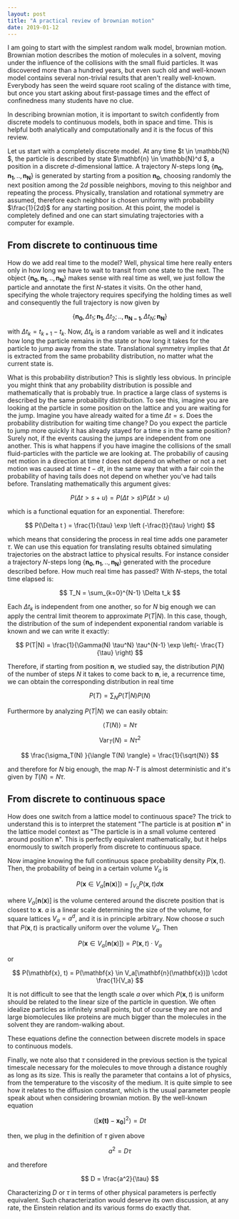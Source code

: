 ```yaml
---
layout: post
title: "A practical review of brownian motion"
date: 2019-01-12
---
```


I am going to start with the simplest random walk model, brownian motion. Brownian motion describes the motion of molecules in a solvent, moving under the influence of the collisions with the small fluid particles. It was discovered more than a hundred years, but even such old and well-known model contains several non-trivial results that aren't really well-known. Everybody has seen the weird square root scaling of the distance with time, but once you start asking about first-passage times and the effect of confinedness many students have no clue. 

In describing brownian motion, it is important to switch confidently from discrete models to continuous models, both in space and time. This is helpful both analytically and computationally and it is the focus of this review.

Let us start with a completely discrete model. At any time $t \in \mathbb{N} $, the particle is described by state $\mathbf{n} \in \mathbb{N}^d $, a position in a discrete $d$-dimensional lattice. A trajectory $N$-steps long $\{\mathbf{n_0}, \mathbf{n_1}, .., \mathbf{n_N}\}$ is generated by starting from a position $\mathbf{n_0}$, choosing randomly the next position among the $2d$ possible neighbors, moving to this neighbor and repeating the process. Physically, translation and rotational symmetry are assumed, therefore each neighbor is chosen uniformy with probability $\frac{1}{2d}$ for any starting position.  At this point, the model is completely defined and one can start simulating trajectories with a computer for example.

From discrete to continuous time
--------------------------------

How do we add real time to the model? Well, physical time here really enters only in how long we have to wait to transit from one state to the next. The object $\{\mathbf{n_0}, \mathbf{n_1}, .., \mathbf{n_N}\}$ makes sense with real time as well, we just follow the particle and annotate the first $N$-states it visits. On the other hand, specifying the whole trajectory requires specifying the holding times as well and consequently the full trajectory is now given by 

$$\{\mathbf{n_0}, \Delta t_1; \mathbf{n_1}, \Delta t_2; .., \mathbf{n_{N-1}}, \Delta t_{N}; \mathbf{n_N}\}$$

with $\Delta t_k = t_{k+1} - t_{k}$. Now, $\Delta t_k$ is a random variable as well and it indicates how long the particle remains in the state or how long it takes for the particle to jump away from the state. Translational symmetry implies that $\Delta t$ is extracted from the same probability distribution, no matter what the current state is. 

What is this probability distribution? This is slightly less obvious. In principle you might think that any probability distribution is possible and mathematically that is probably true. In practice a large class of systems is described by the same probability distribution. To see this, imagine you are looking at the particle in some position on the lattice and you are waiting for the jump. Imagine you have already waited for a time $\Delta t = s$. Does the probability distribution for waiting time change? Do you expect the particle to jump more quickly it has already stayed for a time $s$ in the same position? Surely not, if the events causing the jumps are independent from one another. This is what happens if you have imagine the collisions of the small fluid-particles with the particle we are looking at. The probabiliy of causing net motion in a direction at time $t$ does not depend on whether or not a net motion was caused at time $t-dt$, in the same way that with a fair coin the probability of having tails does not depend on whether you've had tails before. Translating mathematically this argument gives:

$$
P(\Delta t > s+u) = P(\Delta t > s) P(\Delta t > u)
$$

which is a functional equation for an exponential. Therefore:

$$
P(\Delta t ) = \frac{1}{\tau} \exp \left (-\frac{t}{\tau} \right)
$$

which means that considering the process in real time adds one parameter $\tau$. We can use this equation for translating results obtained simulating trajectories on the abstract lattice to physical results. For instance consider a trajectory $N$-steps long $\{\mathbf{n_0}, \mathbf{n_1}, .., \mathbf{n_N}\}$ generated with the procedure described before. How much real time has passed? With $N$-steps, the total time elapsed is:

$$
T_N = \sum_{k=0}^{N-1} \Delta t_k
$$

Each $\Delta t_k$ is independent from one another, so for $N$ big enough we can apply the central limit theorem to approximate $P(T|N)$. In this case, though, the distribution of the sum of independent exponential random variable is known and we can write it exactly:

$$
P(T|N) = \frac{1}{\Gamma(N) \tau^N} \tau^{N-1} \exp \left(- \frac{T}{\tau} \right)
$$ 

Therefore, if starting from position $\mathbf{n}$, we studied say, the distribution $P(N)$ of the number of steps $N$ it takes to come back to $\mathbf{n}$, ie, a recurrence time, we can obtain the corresponding distribution in real time

$$
P(T)= \sum_N P(T | N) P(N) 
$$ 

Furthermore by analyzing $P(T | N)$ we can easily obtain:

$$
\langle T(N) \rangle = N \tau
$$ 

$$
\mathrm{Var}_T (N)  = N \tau^2
$$ 

$$
\frac{\sigma_T(N) }{\langle T(N) \rangle} = \frac{1}{\sqrt{N}}
$$ 

and therefore for $N$ big enough, the map $N$-$T$ is almost deterministic and it's given by $T(N) = N \tau$.

From discrete to continuous space
---------------------------------

How does one switch from a lattice model to continuous space? The trick to understand this is to interpret the statement "The particle is at position $\mathbf{n}$" in the lattice model context as "The particle is in a small volume centered around position $\mathbf{n}$". This is perfectly equivalent mathematically, but it helps enormously to switch properly from discrete to continuous space.

Now imagine knowing the full continuous space probability density $P(\mathbf{x}, t)$. Then, the probability of being in a certain volume $V_a$ is 

$$
P(\mathbf{x} \in V_a[\mathbf{n}(\mathbf{x})])= \int_{V_a} P(\mathbf{x}, t) d\mathbf{x}
$$

where $V_a[\mathbf{n}(\mathbf{x})]$ is the volume centered around the discrete position that is closest to $\mathbf{x}$. $a$ is a linear scale determining the size of the volume, for square lattices $V_a = a^d$,  and it is in principle arbitrary. Now choose $a$ such that $P(\mathbf{x}, t)$ is practically uniform over the volume $V_a$. Then

$$
P(\mathbf{x} \in V_a[\mathbf{n}(\mathbf{x})])= P(\mathbf{x}, t) \cdot V_a
$$

or

$$
P(\mathbf{x}, t) = P(\mathbf{x} \in V_a[\mathbf{n}(\mathbf{x})]) \cdot \frac{1}{V_a}
$$

It is not difficult to see that the length scale $a$ over which $P(\mathbf{x}, t)$ is uniform should be related to the linear size of the particle in question. We often idealize particles as infinitely small points, but of course they are not and large biomolecules like proteins are much bigger than the molecules in the solvent they are random-walking about.

These equations define the connection between discrete models in space to continuous models.

Finally, we note also that $\tau$ considered in the previous section is the typical timescale necessary for the molecules to move through a distance roughly as long as its size. This is really the parameter that contains a lot of physics, from the temperature to the viscosity of the medium. It is quite simple to see how it relates to the diffusion constant, which is the usual parameter people speak about when considering brownian motion. By the well-known equation

$$
\left \langle [\mathbf{x(t)}-\mathbf{x_0}]^2 \right \rangle = D t
$$

then, we plug in the definition of $\tau$ given above

$$
a^2 = D \tau
$$

and therefore

$$
D = \frac{a^2}{\tau}
$$

Characterizing $D$ or $\tau$ in terms of other physical parameters is perfectly equivalent. Such characterization would deserve its own discussion, at any rate, the Einstein relation and its various forms do exactly that.
